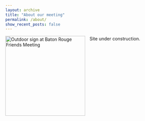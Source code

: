 ```yaml
---
layout: archive
title: "About our meeting"
permalink: /about/
show_recent_posts: false
---
```


<div style="float: left; margin: 0 1em 1em 0;">
  <img src="{{'assets/images/outdoor_sign_img.jpg' | relative_url}}" alt="Outdoor sign at Baton Rouge Friends Meeting" style="width: 250px; height: auto;">
</div>

Site under construction.

